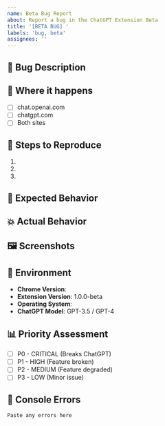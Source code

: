 ```yaml
---
name: Beta Bug Report
about: Report a bug in the ChatGPT Extension Beta
title: '[BETA BUG] '
labels: 'bug, beta'
assignees: ''
---
```


## 🐛 Bug Description
<!-- Clear description of what went wrong -->

## 📍 Where it happens
- [ ] chat.openai.com
- [ ] chatgpt.com
- [ ] Both sites

## 🔄 Steps to Reproduce
1. 
2. 
3. 

## 🎯 Expected Behavior
<!-- What should happen instead? -->

## 💥 Actual Behavior
<!-- What actually happened? -->

## 🖼️ Screenshots
<!-- Drag and drop screenshots here -->

## 🔧 Environment
- **Chrome Version**: 
- **Extension Version**: 1.0.0-beta
- **Operating System**: 
- **ChatGPT Model**: GPT-3.5 / GPT-4

## 📊 Priority Assessment
<!-- For team use -->
- [ ] P0 - CRITICAL (Breaks ChatGPT)
- [ ] P1 - HIGH (Feature broken)
- [ ] P2 - MEDIUM (Feature degraded)
- [ ] P3 - LOW (Minor issue)

## 📝 Console Errors
<!-- Right-click → Inspect → Console tab -->
```
Paste any errors here
```